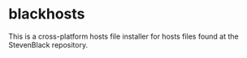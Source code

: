 # blackhosts
This is a cross-platform hosts file installer for hosts files found at the StevenBlack repository.
